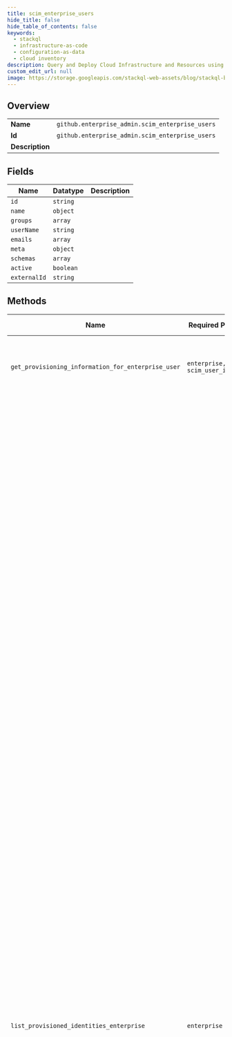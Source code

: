 ```yaml
---
title: scim_enterprise_users
hide_title: false
hide_table_of_contents: false
keywords:
  - stackql
  - infrastructure-as-code
  - configuration-as-data
  - cloud inventory
description: Query and Deploy Cloud Infrastructure and Resources using SQL
custom_edit_url: null
image: https://storage.googleapis.com/stackql-web-assets/blog/stackql-blog-post-featured-image.png
---
```

  
    

## Overview
<table><tbody>
<tr><td><b>Name</b></td><td><code>github.enterprise_admin.scim_enterprise_users</code></td></tr>
<tr><td><b>Id</b></td><td><code>github.enterprise_admin.scim_enterprise_users</code></td></tr>
<tr><td><b>Description</b></td><td></td></tr>
</tbody></table>

## Fields
| Name | Datatype | Description |
| ---- | -------- | ----------- |
| `id` | `string` |  |
| `name` | `object` |  |
| `groups` | `array` |  |
| `userName` | `string` |  |
| `emails` | `array` |  |
| `meta` | `object` |  |
| `schemas` | `array` |  |
| `active` | `boolean` |  |
| `externalId` | `string` |  |
## Methods
| Name | Required Params | Description | Accessible by |
| ---- | --------------- | ----------- | ------------- |
| `get_provisioning_information_for_enterprise_user` | `enterprise, scim_user_id` | **Note:** The SCIM API endpoints for enterprise accounts are currently in beta and are subject to change. | SELECT |
| `list_provisioned_identities_enterprise` | `enterprise` | **Note:** The SCIM API endpoints for enterprise accounts are currently in beta and are subject to change.<br /><br />Retrieves a paginated list of all provisioned enterprise members, including pending invitations.<br /><br />When a user with a SAML-provisioned external identity leaves (or is removed from) an enterprise, the account's metadata is immediately removed. However, the returned list of user accounts might not always match the organization or enterprise member list you see on GitHub. This can happen in certain cases where an external identity associated with an organization will not match an organization member:<br />  - When a user with a SCIM-provisioned external identity is removed from an enterprise, the account's metadata is preserved to allow the user to re-join the organization in the future.<br />  - When inviting a user to join an organization, you can expect to see their external identity in the results before they accept the invitation, or if the invitation is cancelled (or never accepted).<br />  - When a user is invited over SCIM, an external identity is created that matches with the invitee's email address. However, this identity is only linked to a user account when the user accepts the invitation by going through SAML SSO.<br /><br />The returned list of external identities can include an entry for a `null` user. These are unlinked SAML identities that are created when a user goes through the following Single Sign-On (SSO) process but does not sign in to their GitHub account after completing SSO:<br /><br />1. The user is granted access by the IdP and is not a member of the GitHub enterprise.<br /><br />1. The user attempts to access the GitHub enterprise and initiates the SAML SSO process, and is not currently signed in to their GitHub account.<br /><br />1. After successfully authenticating with the SAML SSO IdP, the `null` external identity entry is created and the user is prompted to sign in to their GitHub account:<br />   - If the user signs in, their GitHub account is linked to this entry.<br />   - If the user does not sign in (or does not create a new account when prompted), they are not added to the GitHub enterprise, and the external identity `null` entry remains in place. | SELECT |
| `provision_and_invite_enterprise_user` | `enterprise, data__emails, data__name, data__schemas, data__userName` | **Note:** The SCIM API endpoints for enterprise accounts are currently in beta and are subject to change.<br /><br />Provision enterprise membership for a user, and send organization invitation emails to the email address.<br /><br />You can optionally include the groups a user will be invited to join. If you do not provide a list of `groups`, the user is provisioned for the enterprise, but no organization invitation emails will be sent. | INSERT |
| `delete_user_from_enterprise` | `enterprise, scim_user_id` | **Note:** The SCIM API endpoints for enterprise accounts are currently in beta and are subject to change. | DELETE |
| `set_information_for_provisioned_enterprise_user` | `enterprise, scim_user_id, data__emails, data__name, data__schemas, data__userName` | **Note:** The SCIM API endpoints for enterprise accounts are currently in beta and are subject to change.<br /><br />Replaces an existing provisioned user's information. You must provide all the information required for the user as if you were provisioning them for the first time. Any existing user information that you don't provide will be removed. If you want to only update a specific attribute, use the [Update an attribute for a SCIM user](#update-an-attribute-for-an-enterprise-scim-user) endpoint instead.<br /><br />You must at least provide the required values for the user: `userName`, `name`, and `emails`.<br /><br />**Warning:** Setting `active: false` removes the user from the enterprise, deletes the external identity, and deletes the associated `{scim_user_id}`. | EXEC |
| `update_attribute_for_enterprise_user` | `enterprise, scim_user_id, data__Operations, data__schemas` | **Note:** The SCIM API endpoints for enterprise accounts are currently in beta and are subject to change.<br /><br />Allows you to change a provisioned user's individual attributes. To change a user's values, you must provide a specific `Operations` JSON format that contains at least one of the `add`, `remove`, or `replace` operations. For examples and more information on the SCIM operations format, see the [SCIM specification](https://tools.ietf.org/html/rfc7644#section-3.5.2).<br /><br />**Note:** Complicated SCIM `path` selectors that include filters are not supported. For example, a `path` selector defined as `"path": "emails[type eq \"work\"]"` will not work.<br /><br />**Warning:** If you set `active:false` using the `replace` operation (as shown in the JSON example below), it removes the user from the enterprise, deletes the external identity, and deletes the associated `:scim_user_id`.<br /><br />```<br />{<br />  "Operations":[{<br />    "op":"replace",<br />    "value":{<br />      "active":false<br />    }<br />  }]<br />}<br />``` | EXEC |
